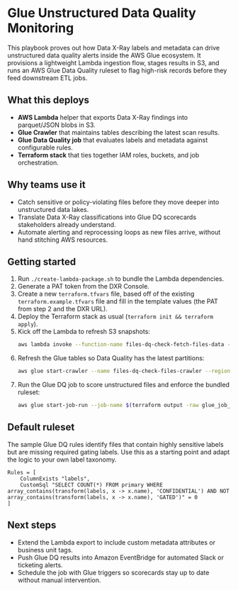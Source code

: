 # Glue Unstructured Data Quality Monitoring

This playbook proves out how Data X-Ray labels and metadata can drive unstructured data quality alerts inside the AWS Glue ecosystem. It provisions a lightweight Lambda ingestion flow, stages results in S3, and runs an AWS Glue Data Quality ruleset to flag high-risk records before they feed downstream ETL jobs.

## What this deploys
- **AWS Lambda** helper that exports Data X-Ray findings into parquet/JSON blobs in S3.
- **Glue Crawler** that maintains tables describing the latest scan results.
- **Glue Data Quality job** that evaluates labels and metadata against configurable rules.
- **Terraform stack** that ties together IAM roles, buckets, and job orchestration.

## Why teams use it
- Catch sensitive or policy-violating files before they move deeper into unstructured data lakes.
- Translate Data X-Ray classifications into Glue DQ scorecards stakeholders already understand.
- Automate alerting and reprocessing loops as new files arrive, without hand stitching AWS resources.

## Getting started
1. Run `./create-lambda-package.sh` to bundle the Lambda dependencies.
2. Generate a PAT token from the DXR Console.
3. Create a new `terraform.tfvars` file, based off of the existing `terraform.example.tfvars` file and fill in the template values (the PAT from step 2 and the DXR URL).
4. Deploy the Terraform stack as usual (`terraform init && terraform apply`).
5. Kick off the Lambda to refresh S3 snapshots:
   ```bash
   aws lambda invoke --function-name files-dq-check-fetch-files-data --payload '{}' response.json --region us-east-1
   ```
6. Refresh the Glue tables so Data Quality has the latest partitions:
   ```bash
   aws glue start-crawler --name files-dq-check-files-crawler --region us-east-1
   ```
7. Run the Glue DQ job to score unstructured files and enforce the bundled ruleset:
   ```bash
   aws glue start-job-run --job-name $(terraform output -raw glue_job_name) --region us-east-1
   ```

## Default ruleset
The sample Glue DQ rules identify files that contain highly sensitive labels but are missing required gating labels. Use this as a starting point and adapt the logic to your own label taxonomy.

```text
Rules = [
    ColumnExists "labels",
    CustomSql "SELECT COUNT(*) FROM primary WHERE array_contains(transform(labels, x -> x.name), 'CONFIDENTIAL') AND NOT array_contains(transform(labels, x -> x.name), 'GATED')" = 0
]
```

## Next steps
- Extend the Lambda export to include custom metadata attributes or business unit tags.
- Push Glue DQ results into Amazon EventBridge for automated Slack or ticketing alerts.
- Schedule the job with Glue triggers so scorecards stay up to date without manual intervention.
